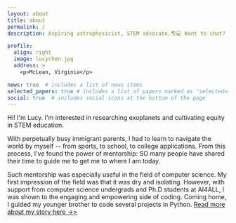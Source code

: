 ```yaml
---
layout: about
title: about
permalink: /
description: Aspiring astrophysicist, STEM advocate.🌎💻 Want to chat? <a href="mailto:lucychen@codefycs.org">Email me here!</a>📬

profile:
  align: right
  image: lucychen.jpg
  address: >
    <p>McLean, Virginia</p>

news: true  # includes a list of news items
selected_papers: true # includes a list of papers marked as "selected={true}"
social: true  # includes social icons at the bottom of the page
---
```


Hi! I'm Lucy. I'm interested in researching exoplanets and cultivating equity in STEM education.

With perpetually busy immigrant parents, I had to learn to navigate the world by myself -- from sports, to school, to college applications. From this process, I've found the power of mentorship: SO many people have shared their time to guide me to get me to where I am today.

Such mentorship was especially useful in the field of computer science. My first impression of the field was that it was dry and isolating. However, with support from computer science undergrads and Ph.D students at AI4ALL, I was shown to the engaging and empowering side of coding. Coming home, I guided my younger brother to code several projects in Python. <u><a href = site.about-me>Read more about my story here →></a></u>
